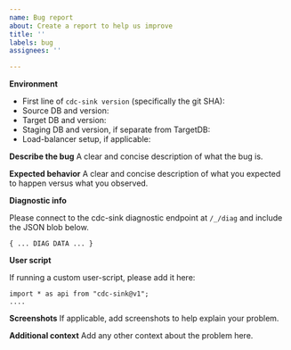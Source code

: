 ```yaml
---
name: Bug report
about: Create a report to help us improve
title: ''
labels: bug
assignees: ''

---
```


**Environment**

- First line of `cdc-sink version` (specifically the git SHA):
- Source DB and version:
- Target DB and version:
- Staging DB and version, if separate from TargetDB:
- Load-balancer setup, if applicable:

**Describe the bug**
A clear and concise description of what the bug is.

**Expected behavior**
A clear and concise description of what you expected to happen versus what you observed.

**Diagnostic info**

Please connect to the cdc-sink diagnostic endpoint at `/_/diag` and include the JSON blob below.

```
{ ... DIAG DATA ... }
```

**User script**

If running a custom user-script, please add it here:

```
import * as api from "cdc-sink@v1";
....
```

**Screenshots**
If applicable, add screenshots to help explain your problem.

**Additional context**
Add any other context about the problem here.
